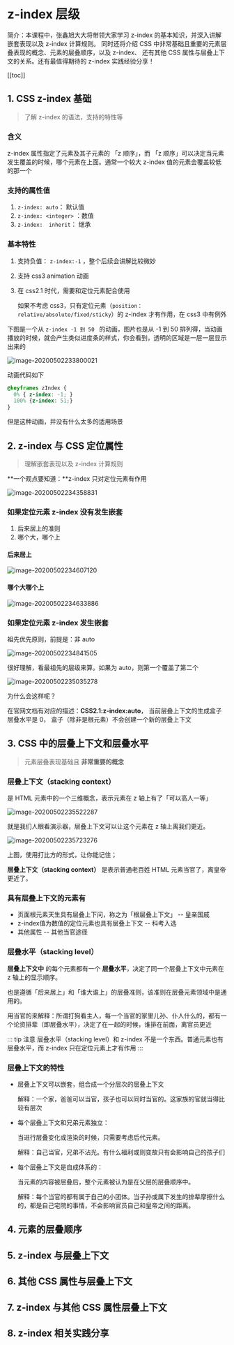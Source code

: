 # z-index 层级
简介：本课程中，张鑫旭大大将带领大家学习 z-index 的基本知识，并深入讲解嵌套表现以及 z-index 计算规则。
同时还将介绍 CSS 中非常基础且重要的元素层叠表现的概念、元素的层叠顺序，以及 z-index、
还有其他 CSS 属性与层叠上下文的关系。还有最值得期待的 z-index 实践经验分享！

[[toc]]

## 1. CSS z-index 基础

> 了解 z-index 的语法，支持的特性等

### 含义
z-index 属性指定了元素及其子元素的 「z 顺序」，而 「z 顺序」可以决定当元素发生覆盖的时候，哪个元素在上面。通常一个较大 z-index 值的元素会覆盖较低的那一个

### 支持的属性值

1. `z-index: auto`： 默认值
2. `z-index: <integer>` ：数值
3. `z-index:  inherit`： 继承

### 基本特性

1. 支持负值： `z-index:-1` ，整个后续会讲解比较微妙

2. 支持 css3 animation 动画

3. 在 css2.1 时代，需要和定位元素配合使用

   如果不考虑 css3，只有定位元素（`position：relative/absolute/fixed/sticky`）的 z-index 才有作用，在 css3 中有例外

下图是一个从 `z-index -1 到 50 ` 的动画，图片也是从 -1 到 50 排列得，当动画播放的时候，就会产生类似进度条的样式，你会看到，透明的区域是一层一层显示出来的

![image-20200502233800021](./assets/image-20200502233800021.png)

动画代码如下

```css
@keyframes zIndex {
  0% { z-index: -1; }
  100% {z-index: 51;}
}
```

但是这种动画，并没有什么太多的适用场景

## 2. z-index 与 CSS 定位属性

> 理解嵌套表现以及 z-index 计算规则

**一个观点要知道：**z-index 只对定位元素有作用

![image-20200502234358831](./assets/image-20200502234358831.png)

### 如果定位元素 z-index 没有发生嵌套

1. 后来居上的准则
2. 哪个大，哪个上

#### 后来居上

![image-20200502234607120](./assets/image-20200502234607120.png)

#### 哪个大哪个上

![image-20200502234633886](./assets/image-20200502234633886.png)

### 如果定位元素 z-index 发生嵌套

祖先优先原则，前提是：非 auto

![image-20200502234841505](./assets/image-20200502234841505.png)

很好理解，看最祖先的层级来算。如果为 auto，则第一个覆盖了第二个

![image-20200502235035278](./assets/image-20200502235035278.png)

为什么会这样呢？

在官网文档有对应的描述：**CSS2.1:z-index:auto**，
当前层叠上下文的生成盒子层叠水平是 0， 盒子（除非是根元素）不会创建一个新的层叠上下文

## 3. CSS 中的层叠上下文和层叠水平

> 元素层叠表现基础且 **非常重要的概念**

###  **层叠上下文（stacking context）**
是 HTML 元素中的一个三维概念，表示元素在 z 轴上有了「可以高人一等」

![image-20200502235522287](./assets/image-20200502235522287.png)

就是我们人眼看演示器，层叠上下文可以让这个元素在 z 轴上离我们更近。

![image-20200502235723276](./assets/image-20200502235723276.png)

上图，使用打比方的形式，让你能记住；

**层叠上下文（stacking context）** 是表示普通老百姓 HTML 元素当官了，离皇帝更近了。

### 具有层叠上下文的元素有

* 页面根元素天生具有层叠上下问，称之为「根层叠上下文」   -- 皇亲国戚
* z-index值为数值的定位元素也具有层叠上下文   -- 科考入选
* 其他属性   -- 其他当官途径

### 层叠水平（stacking level）

**层叠上下文中** 的每个元素都有一个 **层叠水平**，决定了同一个层叠上下文中元素在 z 轴上的显示顺序。

也是遵循「后来居上」和「谁大谁上」的层叠准则，该准则在层叠元素领域中是通用的。

用当官的来解释：所谓打狗看主人，每一个当官的家里儿孙、仆人什么的，都有一个论资排辈（即层叠水平），决定了在一起的时候，谁排在前面，离官员更近

::: tip 注意
层叠水平（stacking level）和 z-index 不是一个东西。普通元素也有层叠水平，而 z-index 只在定位元素上才有作用
:::

### 层叠上下文的特性

* 层叠上下文可以嵌套，组合成一个分层次的层叠上下文

  解释：一个家，爸爸可以当官，孩子也可以同时当官的。这家族的官就当得比较有层次

* 每个层叠上下文和兄弟元素独立：

  当进行层叠变化或渲染的时候，只需要考虑后代元素。

  解释：自己当官，兄弟不沾光。有什么福利或则变故只有会影响自己的孩子们

* 每个层叠上下文是自成体系的：

  当元素的内容被层叠后，整个元素被认为是在父层的层叠顺序中。

  解释：每个当官的都有属于自己的小团体。当子孙或属下发生的排辈摩擦什么的，都是自己宅院的事情，不会影响官员自己和皇帝之间的距离。


## 4. 元素的层叠顺序



## 5. z-index 与层叠上下文



## 6. 其他 CSS 属性与层叠上下文



## 7. z-index 与其他 CSS 属性层叠上下文



## 8. z-index 相关实践分享